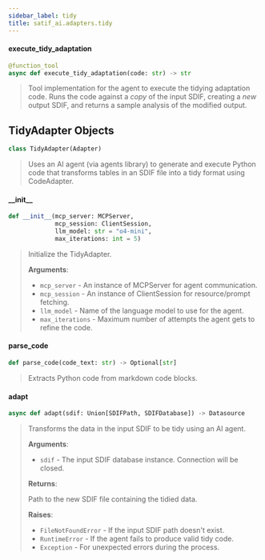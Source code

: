 ```yaml
---
sidebar_label: tidy
title: satif_ai.adapters.tidy
---
```


#### execute\_tidy\_adaptation

```python
@function_tool
async def execute_tidy_adaptation(code: str) -> str
```

> Tool implementation for the agent to execute the tidying adaptation code.
> Runs the code against a *copy* of the input SDIF, creating a *new* output SDIF,
> and returns a sample analysis of the modified output.

## TidyAdapter Objects

```python
class TidyAdapter(Adapter)
```

> Uses an AI agent (via agents library) to generate and execute Python code
> that transforms tables in an SDIF file into a tidy format using CodeAdapter.

#### \_\_init\_\_

```python
def __init__(mcp_server: MCPServer,
             mcp_session: ClientSession,
             llm_model: str = "o4-mini",
             max_iterations: int = 5)
```

> Initialize the TidyAdapter.
>
> **Arguments**:
>
> - `mcp_server` - An instance of MCPServer for agent communication.
> - `mcp_session` - An instance of ClientSession for resource/prompt fetching.
> - `llm_model` - Name of the language model to use for the agent.
> - `max_iterations` - Maximum number of attempts the agent gets to refine the code.

#### parse\_code

```python
def parse_code(code_text: str) -> Optional[str]
```

> Extracts Python code from markdown code blocks.

#### adapt

```python
async def adapt(sdif: Union[SDIFPath, SDIFDatabase]) -> Datasource
```

> Transforms the data in the input SDIF to be tidy using an AI agent.
>
> **Arguments**:
>
> - `sdif` - The input SDIF database instance. Connection will be closed.
>
>
> **Returns**:
>
>   Path to the new SDIF file containing the tidied data.
>
>
> **Raises**:
>
> - `FileNotFoundError` - If the input SDIF path doesn&#x27;t exist.
> - `RuntimeError` - If the agent fails to produce valid tidy code.
> - `Exception` - For unexpected errors during the process.
